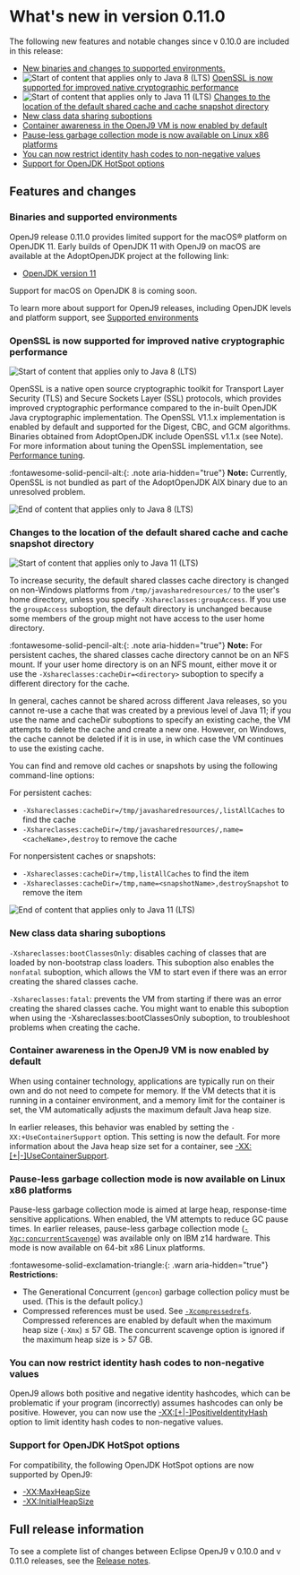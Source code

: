 <!--
* Copyright (c) 2017, 2021 IBM Corp. and others
*
* This program and the accompanying materials are made
* available under the terms of the Eclipse Public License 2.0
* which accompanies this distribution and is available at
* https://www.eclipse.org/legal/epl-2.0/ or the Apache
* License, Version 2.0 which accompanies this distribution and
* is available at https://www.apache.org/licenses/LICENSE-2.0.
*
* This Source Code may also be made available under the
* following Secondary Licenses when the conditions for such
* availability set forth in the Eclipse Public License, v. 2.0
* are satisfied: GNU General Public License, version 2 with
* the GNU Classpath Exception [1] and GNU General Public
* License, version 2 with the OpenJDK Assembly Exception [2].
*
* [1] https://www.gnu.org/software/classpath/license.html
* [2] http://openjdk.java.net/legal/assembly-exception.html
*
* SPDX-License-Identifier: EPL-2.0 OR Apache-2.0 OR GPL-2.0 WITH
* Classpath-exception-2.0 OR LicenseRef-GPL-2.0 WITH Assembly-exception
-->


# What's new in version 0.11.0

The following new features and notable changes since v 0.10.0 are included in this release:

- [New binaries and changes to supported environments.](#binaries-and-supported-environments)
- ![Start of content that applies only to Java 8 (LTS)](cr/java8.png) [OpenSSL is now supported for improved native cryptographic performance](#openssl-is-now-supported-for-improved-native-cryptographic-performance)
- ![Start of content that applies only to Java 11 (LTS)](cr/java11.png) [Changes to the location of the default shared cache and cache snapshot directory](#changes-to-the-location-of-the-default-shared-cache-and-cache-snapshot-directory)
- [New class data sharing suboptions](#new-class-data-sharing-suboptions)
- [Container awareness in the OpenJ9 VM is now enabled by default](#container-awareness-in-the-openj9-vm-is-now-enabled-by-default)
- [Pause-less garbage collection mode is now available on Linux x86 platforms](#pause-less-garbage-collection-mode-is-now-available-on-linux-x86-platforms)
- [You can now restrict identity hash codes to non-negative values](#you-can-now-restrict-identity-hash-codes-to-non-negative-values)
- [Support for OpenJDK HotSpot options](#support-for-openjdk-hotspot-options)

## Features and changes

### Binaries and supported environments

OpenJ9 release 0.11.0 provides limited support for the macOS&reg; platform on OpenJDK 11. Early builds of OpenJDK 11 with OpenJ9 on macOS are available at the AdoptOpenJDK project at the following link:  

- [OpenJDK version 11](https://adoptopenjdk.net/archive.html?variant=openjdk11&jvmVariant=openj9)

Support for macOS on OpenJDK 8 is coming soon.

To learn more about support for OpenJ9 releases, including OpenJDK levels and platform support, see [Supported environments](openj9_support.md)

### OpenSSL is now supported for improved native cryptographic performance

![Start of content that applies only to Java 8 (LTS)](cr/java8.png)

OpenSSL is a native open source cryptographic toolkit for Transport Layer Security (TLS) and Secure Sockets Layer (SSL) protocols, which provides improved cryptographic performance compared to the in-built OpenJDK Java cryptographic implementation. The OpenSSL V1.1.x implementation is enabled by default and  supported for the Digest, CBC, and GCM algorithms. Binaries obtained from AdoptOpenJDK include OpenSSL v1.1.x (see Note). For more information about tuning the OpenSSL implementation, see [Performance tuning](introduction.md#cryptographic-operations).

:fontawesome-solid-pencil-alt:{: .note aria-hidden="true"} **Note:** Currently, OpenSSL is not bundled as part of the AdoptOpenJDK AIX binary due to an unresolved problem.

![End of content that applies only to Java 8 (LTS)](cr/java_close_lts.png)

### Changes to the location of the default shared cache and cache snapshot directory

![Start of content that applies only to Java 11 (LTS)](cr/java11.png)

To increase security, the default shared classes cache directory is changed on non-Windows platforms from `/tmp/javasharedresources/` to the user's home directory, unless you specify `-Xshareclasses:groupAccess`. If you use the `groupAccess` suboption, the default directory is unchanged because some members of the group might not have access to the user home directory.

:fontawesome-solid-pencil-alt:{: .note aria-hidden="true"} **Note:** For persistent caches, the shared classes cache directory cannot be on an NFS mount. If your user home directory is on an NFS mount, either move it or use the `-Xshareclasses:cacheDir=<directory>` suboption to specify a different directory for the cache.

In general, caches cannot be shared across different Java releases, so you cannot re-use a cache that was created by a previous level of Java 11; if you use the name and cacheDir suboptions to specify an existing cache, the VM attempts to delete the cache and create a new one. However, on Windows, the cache cannot be deleted if it is in use, in which case the VM continues to use the existing cache.

You can find and remove old caches or snapshots by using the following command-line options:

For persistent caches:
- `-Xshareclasses:cacheDir=/tmp/javasharedresources/,listAllCaches` to find the cache
- `-Xshareclasses:cacheDir=/tmp/javasharedresources/,name=<cacheName>,destroy` to remove the cache

For nonpersistent caches or snapshots:
- `-Xshareclasses:cacheDir=/tmp,listAllCaches` to find the item
- `-Xshareclasses:cacheDir=/tmp,name=<snapshotName>,destroySnapshot` to remove the item


![End of content that applies only to Java 11 (LTS)](cr/java_close_lts.png)

### New class data sharing suboptions

`-Xshareclasses:bootClassesOnly`: disables caching of classes that are loaded by non-bootstrap class loaders. This suboption also enables the `nonfatal` suboption, which allows the VM to start even if there was an error creating the shared classes cache.

`-Xshareclasses:fatal`: prevents the VM from starting if there was an error creating the shared classes cache. You might want to enable this suboption when using the -Xshareclasses:bootClassesOnly suboption, to troubleshoot problems when creating the cache.

### Container awareness in the OpenJ9 VM is now enabled by default

When using container technology, applications are typically run on their own and do not need to compete for memory. If the VM detects that it is running in a container environment, and a memory limit for the container is set, the VM automatically adjusts the maximum default Java heap size.

In earlier releases, this behavior was enabled by setting the `-XX:+UseContainerSupport` option. This setting is now the default. For more information
about the Java heap size set for a container, see [-XX:\[+|-\]UseContainerSupport](xxusecontainersupport.md).

### Pause-less garbage collection mode is now available on Linux x86 platforms

Pause-less garbage collection mode is aimed at large heap, response-time sensitive applications. When enabled, the VM attempts to reduce GC pause times. In earlier releases, pause-less garbage collection mode ([`-Xgc:concurrentScavenge`](xgc.md#concurrentscavenge)) was available only on IBM z14 hardware. This mode is now available on 64-bit x86 Linux platforms.

:fontawesome-solid-exclamation-triangle:{: .warn aria-hidden="true"} **Restrictions:**

- The Generational Concurrent (`gencon`) garbage collection policy must be used. (This is the default policy.)
- Compressed references must be used. See [`-Xcompressedrefs`](xcompressedrefs.md). Compressed references are enabled by default when the maximum heap size (`-Xmx`) ≤ 57 GB. The concurrent scavenge option is ignored if the maximum heap size is > 57 GB.


### You can now restrict identity hash codes to non-negative values

OpenJ9 allows both positive and negative identity hashcodes, which can be problematic if your program (incorrectly) assumes hashcodes can only be positive. However, you can now use the [-XX:\[+|-\]PositiveIdentityHash](xxpositiveidentityhash.md) option to limit identity hash codes to non-negative values.

### Support for OpenJDK HotSpot options

For compatibility, the following OpenJDK HotSpot options are now supported by OpenJ9:

- [-XX:MaxHeapSize](xxinitialheapsize.md)
- [-XX:InitialHeapSize](xxinitialheapsize.md)

## Full release information

To see a complete list of changes between Eclipse OpenJ9 v 0.10.0 and v 0.11.0 releases, see the [Release notes](https://github.com/eclipse/openj9/blob/master/doc/release-notes/0.11/0.11.md).

<!-- ==== END OF TOPIC ==== version0.11.md ==== -->
